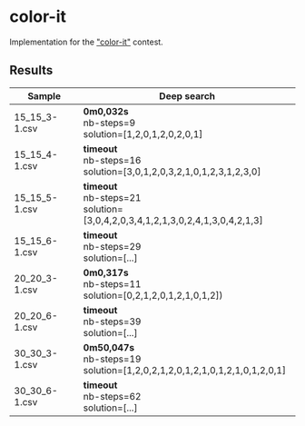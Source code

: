 # color-it

Implementation for the ["color-it"](https://www.sfeir.com/fr/battle-algo/) contest.

## Results

| Sample         | Deep search                                                                              |
|----------------|------------------------------------------------------------------------------------------|
| 15_15_3-1.csv  | **0m0,032s** <br />nb-steps=9 <br />solution=[1,2,0,1,2,0,2,0,1]                         |
| 15_15_4-1.csv  | **timeout** <br />nb-steps=16 <br />solution=[3,0,1,2,0,3,2,1,0,1,2,3,1,2,3,0]           |
| 15_15_5-1.csv  | **timeout** <br />nb-steps=21 <br />solution=[3,0,4,2,0,3,4,1,2,1,3,0,2,4,1,3,0,4,2,1,3] |
| 15_15_6-1.csv  | **timeout** <br />nb-steps=29 <br />solution=[...]                                       |
| 20_20_3-1.csv  | **0m0,317s**  <br />nb-steps=11 <br />solution=[0,2,1,2,0,1,2,1,0,1,2])                  |
| 20_20_6-1.csv  | **timeout** <br />nb-steps=39 <br />solution=[...]                                       |
| 30_30_3-1.csv  | **0m50,047s** <br />nb-steps=19 <br />solution=[1,2,0,2,1,2,0,1,2,1,0,1,2,1,0,1,2,0,1]   |
| 30_30_6-1.csv  | **timeout** <br />nb-steps=62 <br />solution=[...]                                       |
